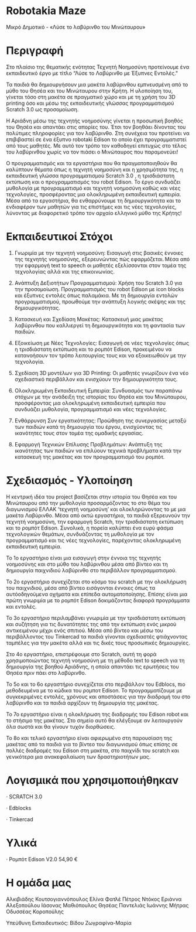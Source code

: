 # Robotakia Maze
 Μικρό Δημοτικό - «Λύσε το λαβύρινθο του Μινώταυρου»

# Περιγραφή
Στο πλαίσιο της θεματικής ενότητας Τεχνητή Νοημοσύνη προτείνουμε ένα εκπαιδευτικό έργο με τίτλο “Λύσε το Λαβύρινθο με Έξυπνες Εντολές."  

Τα παιδιά θα δημιουργήσουν μια μακέτα λαβύρινθου εμπνευσμένη από το μύθο του Θησέα και του Μινώταυρου στην Κρήτη. Η υλοποίηση του, γίνεται τόσο στη μακέτα σε πραγματικό χώρο και με τη χρήση του 3D printing όσο και μέσω της εκπαιδευτικής γλώσσας προγραμματισμού Scratch 3.0 ως προσομοίωση.    

Η Αριάδνη μέσω της τεχνητής νοημοσύνης γίνεται η προσωπική βοηθός του Θησέα και απαντάει στις απορίες του. Έτσι τον βοηθάει δίνοντας του πολύτιμες πληροφορίες για τον λαβύρινθο. Στη συνέχεια του προτείνει να επιβιβαστεί σε ένα έξυπνο robotaki Edison το οποίο έχει προγραμματιστεί από τους μαθητές. Με αυτό τον τρόπο τον καθοδηγεί επιτυχώς στο τέλος του λαβύρινθου χωρίς να τον πιάσει ο Μινώταυρος που παραμονεύει!  

Ο προγραμματισμός και τα εργαστήρια που θα πραγματοποιηθούν θα καλύπτουν  θέματα όπως η τεχνητή νοημοσύνη και η χρησιμότητα της, η εκπαιδευτική γλώσσα προγραμματισμού  Scratch 3.0 , η τρισδιάστατη εκτύπωση και ο προγραμματισμός του robot Edison. Το έργο συνδυάζει μυθολογία με προγραμματισμό και τεχνητή νοημοσύνη καθώς και νέες τεχνολογίες, προσφέροντας μια ολοκληρωμένη εκπαιδευτική εμπειρία. Μέσα από τα εργαστήρια, θα ενθαρρύνουμε τη δημιουργικότητα και το ενδιαφέρον των μαθητών για τις επιστήμες και τις νέες τεχνολογίες, λύνοντας με διαφορετικό τρόπο τον αρχαίο ελληνικό μύθο της Κρήτης! 

 # Εκπαιδευτικοί Στόχοι
1. Γνωριμία με την τεχνητή νοημοσύνη: Εισαγωγή στις βασικές έννοιες της τεχνητής νοημοσύνης, εξερευνώντας πώς εφαρμόζεται. Μέσα από την εφαρμογή text to speech οι μαθητές εξελίσσονται στον τομέα της τεχνολογίας αλλά και της επικοινωνίας.  

2. Ανάπτυξη Δεξιοτήτων Προγραμματισμού: Χρήση του Scratch 3.0 για την προσομοίωση. Προγραμματισμός του robot Edison με icon blocks και έξυπνες εντολές όπως παλαμάκια. Με τη δημιουργία εντολών προγραμματισμού, προωθούμε την ανάπτυξη λογικής σκέψης και της δημιουργικότητας. 

3. Κατασκευή και Σχεδίαση Μακέτας: Κατασκευή μιας μακέτας λαβύρινθου που καλλιεργεί τη δημιουργικότητα και τη φαντασία των παιδιών. 

4. Εξοικείωση με Νέες Τεχνολογίες: Εισαγωγή σε νέες τεχνολογίες όπως η τρισδιάστατη εκτύπωση και το ρομπότ Edison, προκειμένου να κατανοήσουν τον τρόπο λειτουργίας τους και να εξοικειωθούν με την τεχνολογία. 

5. Σχεδίαση 3D μοντέλων για 3D Printing: Οι μαθητές γνωρίζουν ένα νέο σχεδιαστικό περιβάλλον και ενισχύουν την δημιουργικότητα τους. 

6. Ολοκληρωμένη Εκπαιδευτική Εμπειρία: Συνδυασμός των παραπάνω στόχων με την ανάδειξη της ιστορίας του Θησέα και του Μινώταυρου, προσφέροντας μια ολοκληρωμένη εκπαιδευτική εμπειρία που συνδυάζει μυθολογία, προγραμματισμό και νέες τεχνολογίες. 

7. Ενθάρρυνση Συν εργατικότητας: Προώθηση της συνεργασίας μεταξύ των παιδιών κατά τη δημιουργία του έργου, ενισχύοντας τις ικανότητες τους στον τομέα της ομαδικής εργασίας.  

8. Εφαρμογή Τεχνικών Επίλυσης Προβλημάτων: Ανάπτυξη της ικανότητας των παιδιών να επιλύουν τεχνικά προβλήματα κατά την κατασκευή της μακέτας και τον προγραμματισμό του ρομπότ.  

# Σχεδιασμός - Υλοποίηση
H κεντρική ιδέα του project βασίζεται στην ιστορία του Θησέα και του Μινώταυρου από την μυθολογία προσαρμόζοντας το στο θέμα του διαγωνισμού ΕΛΛΑΚ ‘τεχνητή νοημοσύνη’ και ολοκληρώνοντας το με μια μακέτα Λαβύρινθο. Μέσα από οκτώ εργαστήρια, τα παιδιά εξερευνούν την τεχνητή νοημοσύνη, την εφαρμογή Scratch, την τρισδιάστατη εκτύπωση και το ρομπότ Edison. Συνολικά, η πορεία καλύπτει ένα ευρύ φάσμα τεχνολογικών θεμάτων, συνδυάζοντας τη μυθολογία με τον προγραμματισμό και τις νέες τεχνολογίες, παρέχοντας ολοκληρωμένη εκπαιδευτική εμπειρία.

Το 1ο εργαστήριο είναι μια εισαγωγή στην έννοια της τεχνητής νοημοσύνης και στο μύθο του λαβύρινθου μέσα από βίντεο και τη δημιουργία  παιχνιδιού λαβύρινθο στο περιβάλλον προγραμματισμού. 

Το 2ο εργαστήριο συνεχίζεται στο κόσμο του scratch με την ολοκλήρωση  του παιχνιδιού, μέσα από βίντεο εισάγονται έννοιες όπως τα αυτόοδηγούμενα οχήματα και επίπεδα αυτοματοποίησης. Επίσης είναι μια πρώτη γνωριμία με το ρομπότ Edison δοκιμάζοντας διαφορά προγράμματα και εντολές. 

Το 3ο εργαστήριο περιλαμβάνει γνωριμία με την τρισδιάστατη εκτύπωση και συζήτηση για τις δυνατότητες της από την εκτύπωση ενός μικρού αντικειμένου μέχρι ενός σπιτιού. Μέσα από βίντεο και μέσω του περιβάλλοντος του Τinkercad τα παιδιά γίνονται σχεδιαστές φτιάχνοντας ταμπέλες για την μακέτα αλλά και τις δικές τους προσωπικές δημιουργίες.

Στο 4ο εργαστήριο, επιστρέφουμε στο Scratch, αυτή τη φορά  χρησιμοποιώντας τεχνητή νοημοσύνη με τη μέθοδο text to speech για τη  δημιουργία της βοηθού Αριάδνης, η οποία απαντάει τις ερωτήσεις του Θησέα πριν πάει στο λαβύρινθο. 

Το 5ο και το 6ο εργαστήριο συνεχίζεται στο περιβάλλον του Edblocs, πιο μεθοδευμένα με το κώδικα του ρομποτ Edison. Το προγραμματίζουμε με συγκεκριμένες εντολές, χρόνους και αποστάσεις για την διαδρομή του στο λαβύρινθο και τα παιδιά αρχίζουν τη δημιουργία της μακέτας.

Το 7ο εργαστήριο είναι η ολοκλήρωση της διαδρομής του Edison robot και το στήσιμο της μακέτας. Στο σημείο αυτό θα ελέγξουμε αν λειτουργούν όλα σωστά και θα γίνουν τυχόν διορθώσεις.

Το 8ο και τελικό εργαστήριο είναι αφιερωμένο στη παρουσίαση της μακέτας από τα παιδιά για το βίντεο του διαγωνισμού όπως επίσης σε πολλές διαδρομές του Εdison στη μακέτα, στο παιχνίδι του scratch και γενικότερα μια ανακεφαλαίωση των δραστηριοτήτων μας.

# Λογισμικά που χρησιμοποιήθηκαν
· SCRATCH 3.0

· Edblocks

· Tinkercad


 # Υλικά
· Ρομπότ Edison V2.0  54,90 €

# Η ομάδα μας
Αλκιβιάδης Κουτσογιαννόπουλος
Ελίνα Φατλέ
Πέτρος Ντόκος
Εριάννα Αλεξοπούλου
Ιάσονας Μαθιόπουλος
Θησέας Παντελιάς
Ιωάννης Μήτρας
Οδυσσέας Κοροπούλης

Υπεύθυνη Εκπαιδευτικός: Βίδου Ζωγραφίνα-Μαρία 